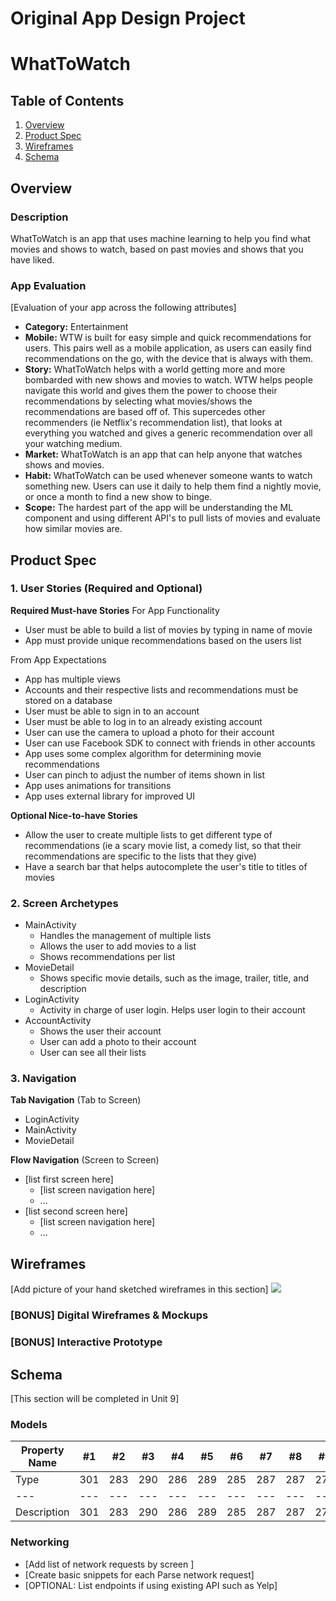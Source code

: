 Original App Design Project 
===

# WhatToWatch

## Table of Contents
1. [Overview](#Overview)
1. [Product Spec](#Product-Spec)
1. [Wireframes](#Wireframes)
2. [Schema](#Schema)

## Overview
### Description
WhatToWatch is an app that uses machine learning to help you find what movies and shows to watch, based on past movies and shows that you have liked. 

### App Evaluation
[Evaluation of your app across the following attributes]
- **Category:** Entertainment
- **Mobile:** WTW is built for easy simple and quick recommendations for users. This pairs well as a mobile application, as users can easily find recommendations on the go, with the device that is always with them. 
- **Story:** WhatToWatch helps with a world getting more and more bombarded with new shows and movies to watch. WTW helps people navigate this world and gives them the power to choose their recommendations by selecting what movies/shows the recommendations are based off of. This supercedes other recommenders (ie Netflix's recommendation list), that looks at everything you watched and gives a generic recommendation over all your watching medium. 
- **Market:** WhatToWatch is an app that can help anyone that watches shows and movies. 
- **Habit:** WhatToWatch can be used whenever someone wants to watch something new. Users can use it daily to help them find a nightly movie, or once a month to find a new show to binge. 
- **Scope:** The hardest part of the app will be understanding the ML component and using different API's to pull lists of movies and evaluate how similar movies are. 

## Product Spec

### 1. User Stories (Required and Optional)

**Required Must-have Stories**
For App Functionality
* User must be able to build a list of movies by typing in name of movie
* App must provide unique recommendations based on the users list

From App Expectations
* App has multiple views
* Accounts and their respective lists and recommendations must be stored on a database
* User must be able to sign in to an account 
* User must be able to log in to an already existing account
* User can use the camera to upload a photo for their account
* User can use Facebook SDK to connect with friends in other accounts
* App uses some complex algorithm for determining movie recommendations
* User can pinch to adjust the number of items shown in list
* App uses animations for transitions
* App uses external library for improved UI

**Optional Nice-to-have Stories**

* Allow the user to create multiple lists to get different type of recommendations (ie a scary movie list, a comedy list, so that their recommendations are specific to the lists that they give)
* Have a search bar that helps autocomplete the user's title to titles of movies

### 2. Screen Archetypes

* MainActivity
   * Handles the management of multiple lists
   * Allows the user to add movies to a list
   * Shows recommendations per list
* MovieDetail
   * Shows specific movie details, such as the image, trailer, title, and description
* LoginActivity
   * Activity in charge of user login. Helps user login to their account
* AccountActivity
   * Shows the user their account
   * User can add a photo to their account
   * User can see all their lists

### 3. Navigation

**Tab Navigation** (Tab to Screen)

* LoginActivity
* MainActivity
* MovieDetail

**Flow Navigation** (Screen to Screen)

* [list first screen here]
   * [list screen navigation here]
   * ...
* [list second screen here]
   * [list screen navigation here]
   * ...

## Wireframes
[Add picture of your hand sketched wireframes in this section]
![](https://i.imgur.com/RsMWg7F.jpg)


### [BONUS] Digital Wireframes & Mockups

### [BONUS] Interactive Prototype

## Schema 
[This section will be completed in Unit 9]
### Models
Property Name | #1 | #2 | #3 | #4 | #5 | #6 | #7 | #8 | #9 | #10 | #11
--- | --- | --- | --- |--- |--- |--- |--- |--- |--- |--- |---
Type | 301 | 283 | 290 | 286 | 289 | 285 | 287 | 287 | 272 | 276 | 269
--- | --- | --- | --- |--- |--- |--- |--- |--- |--- |--- |---
Description | 301 | 283 | 290 | 286 | 289 | 285 | 287 | 287 | 272 | 276 | 269
### Networking
- [Add list of network requests by screen ]
- [Create basic snippets for each Parse network request]
- [OPTIONAL: List endpoints if using existing API such as Yelp]

